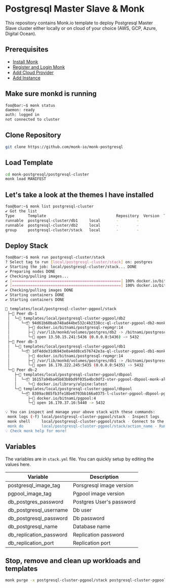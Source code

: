 # Postgresql Master Slave & Monk

This repository contains Monk.io template to deploy Postgresql Master Slave cluster either locally or on cloud of your choice (AWS, GCP, Azure, Digital Ocean).

## Prerequisites

- [Install Monk](https://docs.monk.io/docs/get-monk)
- [Register and Login Monk](https://docs.monk.io/docs/acc-and-auth)
- [Add Cloud Provider](https://docs.monk.io/docs/cloud-provider)
- [Add Instance](https://docs.monk.io/docs/multi-cloud)

## Make sure monkd is running

```bash
foo@bar:~$ monk status
daemon: ready
auth: logged in
not connected to cluster
```

## Clone Repository

```bash
git clone https://github.com/monk-io/monk-postgresql
```

## Load Template

```bash
cd monk-postgresql/postgresql-cluster
monk load MANIFEST
```

## Let's take a look at the themes I have installed

```bash
foo@bar:~$ monk list postgresql-cluster
✔ Got the list
Type      Template                               Repository  Version  Tags
runnable  postgresql-cluster/db1     local       -        -
runnable  postgresql-cluster/db2     local       -        -
group     postgresql-cluster/stack   local       -        -


```

## Deploy Stack

```bash
foo@bar:~$ monk run postgresql-cluster/stack
? Select tag to run [local/postgresql-cluster/stack] on: postgres
✔ Starting the job: local/postgresql-cluster/stack... DONE
✔ Preparing nodes DONE
✔ Checking/pulling images...
✔ [================================================] 100% docker.io/bitnami/postgresql-repmgr:14 db-2
✔ [================================================] 100% docker.io/bitnami/postgresql-repmgr:14 db-3
✔ Checking/pulling images DONE
✔ Starting containers DONE
✔ Starting containers DONE

🔩 templates/local/postgresql-cluster-pgpool/stack
 ├─🧊 Peer db-1
 │  └─🔩 templates/local/postgresql-cluster-pgpool/db2
 │     └─📦 94d61b60bab748ad44be532c4b2338cc-ql-cluster-pgpool-db2-monk-db2
 │        ├─🧩 docker.io/bitnami/postgresql-repmgr:14
 │        ├─💾 /var/lib/monkd/volumes/postgres/db2 -> /bitnami/postgresql
 │        └─🔌 open 13.50.15.241:5436 (0.0.0.0:5436) -> 5432
 ├─🧊 Peer db-3
 │  └─🔩 templates/local/postgresql-cluster-pgpool/db1
 │     └─📦 1df4dde31d6943e0a4dd8ce576742e3a-ql-cluster-pgpool-db1-monk-db1
 │        ├─🧩 docker.io/bitnami/postgresql-repmgr:14
 │        ├─💾 /var/lib/monkd/volumes/postgres/db1 -> /bitnami/postgresql
 │        └─🔌 open 16.170.222.245:5435 (0.0.0.0:5435) -> 5432
 └─🧊 Peer db-2
    ├─🔩 templates/local/postgresql-cluster-pgpool/dbpool
    │  └─📦 16157a94ba45b83b8bd9f035a4bc0df2-ster-pgpool-dbpool-monk-alpine
    │     └─🧩 docker.io/library/alpine:latest
    └─🔩 templates/local/postgresql-cluster-pgpool/dbpool
       └─📦 8309ac085fb3fe18be0793bb166a0375-l-cluster-pgpool-dbpool-pgpool
          ├─🧩 docker.io/bitnami/pgpool:4
          └─🔌 open 16.170.37.16:5440 -> 5432

💡 You can inspect and manage your above stack with these commands:
 monk logs (-f) local/postgresql-cluster-pgpool/stack - Inspect logs
 monk shell     local/postgresql-cluster-pgpool/stack - Connect to the container's shell
 monk do        local/postgresql-cluster-pgpool/stack/action_name - Run defined action (if exists)
💡 Check monk help for more!
```

## Variables

The variables are in `stack.yml` file. You can quickly setup by editing the values here.

| Variable                | Description              |
| ----------------------- | ------------------------ |
| postgresql_image_tag    | Porsgresql image version |
| pgpool_image_tag        | Pgpool image version     |
| db_postgres_password    | Postgres User's password |
| db_postgresql_username  | Db user                  |
| db_postgresql_password  | Db password              |
| db_postgresql_name      | Database name            |
| db_replication_password | Replication password     |
| db_replication_port     | Replication port         |

## Stop, remove and clean up workloads and templates

```bash
monk purge -x postgresql-cluster-pgpool/stack postgresql-cluster-pgpool/db1 postgresql-cluster-pgpool/db2
```
